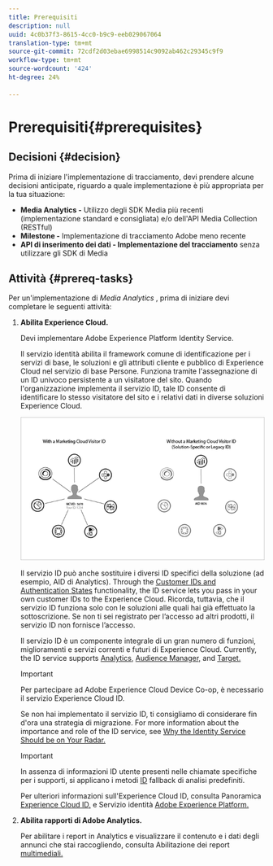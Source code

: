 ```yaml
---
title: Prerequisiti
description: null
uuid: 4c0b37f3-8615-4cc0-b9c9-eeb029067064
translation-type: tm+mt
source-git-commit: 72cdf2d03ebae6998514c9092ab462c29345c9f9
workflow-type: tm+mt
source-wordcount: '424'
ht-degree: 24%

---
```



# Prerequisiti{#prerequisites}

## Decisioni {#decision}

Prima di iniziare l&#39;implementazione di tracciamento, devi prendere alcune decisioni anticipate, riguardo a quale implementazione è più appropriata per la tua situazione:

* **Media Analytics -** Utilizzo degli SDK Media più recenti (implementazione standard e consigliata) e/o dell&#39;API Media Collection (RESTful)
* **Milestone -** Implementazione di tracciamento Adobe meno recente
* **API di inserimento dei dati - Implementazione del tracciamento** senza utilizzare gli SDK di Media

## Attività {#prereq-tasks}

Per un&#39;implementazione di *Media Analytics* , prima di iniziare devi completare le seguenti attività:

1. **Abilita Experience Cloud.**

   Devi implementare Adobe Experience Platform Identity Service.

   Il servizio identità abilita il framework comune di identificazione per i servizi di base, le soluzioni e gli attributi cliente e pubblico di Experience Cloud nel servizio di base Persone. Funziona tramite l&#39;assegnazione di un ID univoco persistente a un visitatore del sito. Quando l&#39;organizzazione implementa il servizio ID, tale ID consente di identificare lo stesso visitatore del sito e i relativi dati in diverse soluzioni Experience Cloud.

   ![](assets/mc_id_service_graphic.png)

   Il servizio ID può anche sostituire i diversi ID specifici della soluzione (ad esempio, AID di Analytics). Through the [Customer IDs and Authentication States](https://docs.adobe.com/content/help/it-IT/id-service/using/reference/authenticated-state.html) functionality, the ID service lets you pass in your own customer IDs to the Experience Cloud. Ricorda, tuttavia, che il servizio ID funziona solo con le soluzioni alle quali hai già effettuato la sottoscrizione. Se non ti sei registrato per l’accesso ad altri prodotti, il servizio ID non fornisce l’accesso.

   Il servizio ID è un componente integrale di un gran numero di funzioni, miglioramenti e servizi correnti e futuri di Experience Cloud. Currently, the ID service supports [Analytics,](https://www.adobe.com/marketing-cloud/web-analytics.html) [Audience Manager,](https://www.adobe.com/marketing-cloud/data-management-platform.html) and [Target.](https://www.adobe.com/marketing-cloud/testing-targeting.html)

   >[!IMPORTANT]
   >
   >Per partecipare ad Adobe Experience Cloud Device Co-op, è necessario il servizio Experience Cloud ID.

   Se non hai implementato il servizio ID, ti consigliamo di considerare fin d&#39;ora una strategia di migrazione. For more information about the importance and role of the ID service, see [Why the Identity Service Should be on Your Radar.](https://theblog.adobe.com/why-new-adobe-marketing-cloud-id-service-should-be-on-your-radar/)

   >[!IMPORTANT]
   >
   >In assenza di informazioni ID utente presenti nelle chiamate specifiche per i supporti, si applicano i metodi [ID](https://docs-author.corp.adobe.com/content/help/en/analytics/implementation/javascript-implementation/unique-visitors/visid-fallback.html) fallback di analisi predefiniti.

   Per ulteriori informazioni sull&#39;Experience Cloud ID, consulta Panoramica [Experience Cloud ID,](https://docs.adobe.com/content/help/it-IT/id-service/using/intro/overview.html) e Servizio identità [Adobe Experience Platform.](https://docs.adobe.com/content/help/it-IT/id-service/using/home.html)

1. **Abilita rapporti di Adobe Analytics.**

   Per abilitare i report in Analytics e visualizzare il contenuto e i dati degli annunci che stai raccogliendo, consulta Abilitazione dei report [multimediali.](/help/media-reports/media-reports-enable.md)

